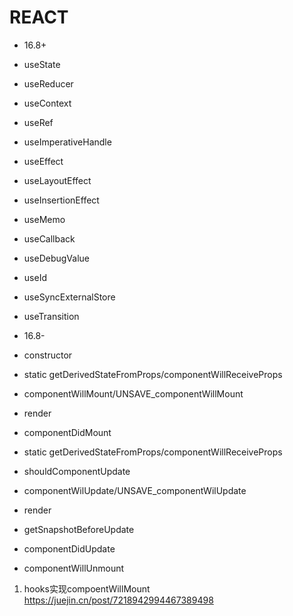 # REACT

- 16.8+
- useState
- useReducer
- useContext
- useRef
- useImperativeHandle
- useEffect
- useLayoutEffect
- useInsertionEffect
- useMemo
- useCallback
- useDebugValue
- useId
- useSyncExternalStore
- useTransition

- 16.8-
- constructor
- static getDerivedStateFromProps/componentWillReceiveProps
- componentWillMount/UNSAVE_componentWillMount
- render
- componentDidMount
- static getDerivedStateFromProps/componentWillReceiveProps
- shouldComponentUpdate
- componentWilUpdate/UNSAVE_componentWilUpdate
- render
- getSnapshotBeforeUpdate
- componentDidUpdate
- componentWillUnmount


1. hooks实现compoentWillMount
    https://juejin.cn/post/7218942994467389498
